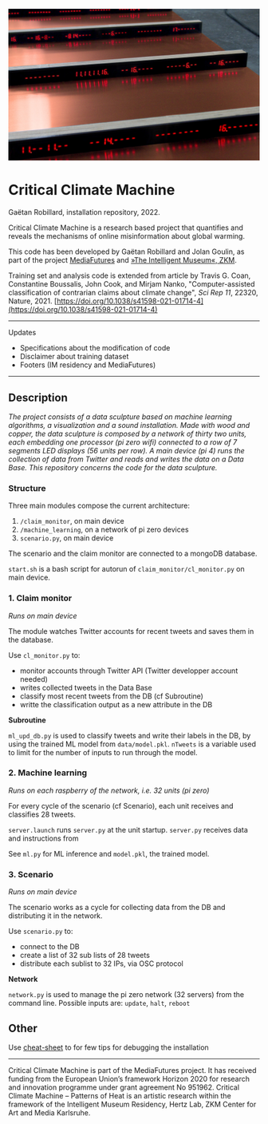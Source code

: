 ![installation detail](ccm.jpg)

Critical Climate Machine
========================

Gaëtan Robillard, installation repository, 2022.

Critical Climate Machine is a research based project that quantifies and reveals the mechanisms of online misinformation about global warming.

This code has been developed by Gaëtan Robillard and Jolan Goulin, as part of the project [MediaFutures](#mediafutures) and [»The Intelligent Museum«, ZKM](#the-intelligent-museum).

Training set and analysis code is extended from article by Travis G. Coan, Constantine Boussalis, John Cook, and Mirjam Nanko, "Computer-assisted classification of contrarian claims about climate change", _Sci Rep 11_, 22320, Nature, 2021. [https://doi.org/10.1038/s41598-021-01714-4](https://doi.org/10.1038/s41598-021-01714-4)

--------------------------------------------------------

Updates

- Specifications about the modification of code
- Disclaimer about training dataset
- Footers (IM residency and MediaFutures)

--------------------------------------------------------

Description
-----------

_The project consists of a data sculpture based on machine learning algorithms, a visualization and a sound installation. Made with wood and copper, the data sculpture is composed by a network of thirty two units, each embedding one processor (pi zero wifi) connected to a row of 7 segments LED displays (56 units per row). A main device (pi 4) runs the collection of data from Twitter and reads and writes the data on a Data Base. This repository concerns the code for the data sculpture._

### Structure

Three main modules compose the current architecture:

1. `/claim_monitor`, on main device
2. `/machine_learning`, on a network of pi zero devices
3. `scenario.py`, on main device

The scenario and the claim monitor are connected to a mongoDB database.

`start.sh` is a bash script for autorun of `claim_monitor/cl_monitor.py` on main device.

### 1. Claim monitor

*Runs on main device*

The module watches Twitter accounts for recent tweets and saves them in the database.

Use `cl_monitor.py` to:

- monitor accounts through Twitter API (Twitter developper account needed)
- writes collected tweets in the Data Base
- classify most recent tweets from the DB (cf Subroutine)
- writte the classification output as a new attribute in the DB

**Subroutine**

`ml_upd_db.py` is used to classify tweets and write their labels in the DB, by using the trained ML model from `data/model.pkl`. `nTweets` is a variable used to limit for the number of inputs to run through the model.

### 2. Machine learning

*Runs on each raspberry of the network, i.e. 32 units (pi zero)*

For every cycle of the scenario (cf Scenario), each unit receives and classifies 28 tweets.

`server.launch` runs `server.py` at the unit startup. `server.py` receives data and instructions from 

See `ml.py` for ML inference and `model.pkl`, the trained model.

### 3. Scenario

*Runs on main device*

The scenario works as a cycle for collecting data from the DB and distributing it in the network.

Use `scenario.py` to:

- connect to the DB
- create a list of 32 sub lists of 28 tweets
- distribute each sublist to 32 IPs, via OSC protocol

**Network**

`network.py` is used to manage the pi zero network (32 servers) from the command line.
Possible inputs are: `update`, `halt`, `reboot`

Other
-----------

Use [cheat-sheet](cheat-sheet.md) to for few tips for debugging the installation

--------------------------------------------------------

Critical Climate Machine is part of the MediaFutures project. It has received funding from the European Union’s framework Horizon 2020 for
research and innovation programme under grant agreement No 951962.
Critical Climate Machine – Patterns of Heat is an artistic research within the framework of the Intelligent Museum Residency, Hertz Lab, ZKM
Center for Art and Media Karlsruhe.
